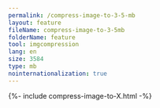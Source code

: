 ```yaml
---
permalink: /compress-image-to-3-5-mb
layout: feature
fileName: compress-image-to-3-5mb
folderName: feature
tool: imgcompression
lang: en
size: 3584
type: mb
nointernationalization: true
---
```

{%- include compress-image-to-X.html -%}
      